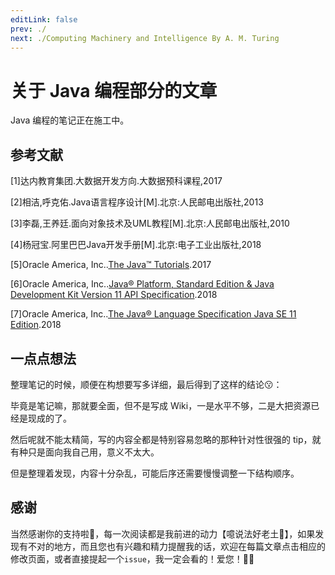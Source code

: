 ```yaml
---
editLink: false
prev: ./
next: ./Computing Machinery and Intelligence By A. M. Turing
---
```


# 关于 Java 编程部分的文章
Java 编程的笔记正在施工中。

## 参考文献
[1]达内教育集团.大数据开发方向.大数据预科课程,2017

[2]相洁,呼克佑.Java语言程序设计[M].北京:人民邮电出版社,2013

[3]李磊,王养廷.面向对象技术及UML教程[M].北京:人民邮电出版社,2010

[4]杨冠宝.阿里巴巴Java开发手册[M].北京:电子工业出版社,2018

[5]Oracle America, Inc..[The Java™ Tutorials](https://docs.oracle.com/javase/tutorial/index.html).2017  

[6]Oracle America, Inc..[Java® Platform, Standard Edition & Java Development Kit Version 11 API Specification](https://docs.oracle.com/en/java/javase/11/docs/api/index.html).2018  

[7]Oracle America, Inc..[The Java® Language Specification Java SE 11 Edition](https://docs.oracle.com/javase/specs/jls/se11/html/index.html).2018

## 一点点想法
整理笔记的时候，顺便在构想要写多详细，最后得到了这样的结论:kissing:：  

毕竟是笔记嘛，那就要全面，但不是写成 Wiki，一是水平不够，二是大把资源已经是现成的了。  

然后呢就不能太精简，写的内容全都是特别容易忽略的那种针对性很强的 tip，就有种只是面向我自己用，意义不太大。

但是整理着发现，内容十分杂乱，可能后序还需要慢慢调整一下结构顺序。  

## 感谢
当然感谢你的支持啦:hugs:，每一次阅读都是我前进的动力【噫说法好老土:thinking:】，如果发现有不对的地方，而且您也有兴趣和精力提醒我的话，欢迎在每篇文章点击相应的修改页面，或者直接提起一个`issue`，我一定会看的！爱您！:ok_man:
